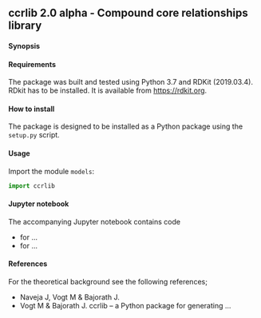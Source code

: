 ## ccrlib 2.0 alpha - Compound core relationships library
#### Synopsis

#### Requirements

The package was built and tested using Python 3.7 and RDKit (2019.03.4).
RDkit has to be installed. It is available from https://rdkit.org.

#### How to install

The package is designed to be installed as a Python package using the ``setup.py`` script.

#### Usage

Import the module ``models``:
```Python
import ccrlib
```
#### Jupyter notebook

The accompanying Jupyter notebook contains code
- for ...
- for ...

#### References

For the theoretical background see the following references;
- Naveja J, Vogt M & Bajorath J.
- Vogt M & Bajorath J.
  ccrlib – a Python package for generating ...
  
  

